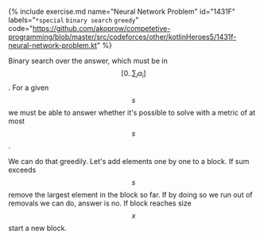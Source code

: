 {% include exercise.md name="Neural Network Problem" id="1431F" labels="`*special` `binary search` `greedy`"
   code="https://github.com/akoprow/competetive-programming/blob/master/src/codeforces/other/kotlinHeroes5/1431f-neural-network-problem.kt"
%}

Binary search over the answer, which must be in $$[0 .. \sum_i a_i]$$. For a given $$s$$ we must be able to answer whether it's possible to solve with a metric of at most $$s$$.

We can do that greedily.  Let's add elements one by one to a block.  If sum exceeds $$s$$ remove the largest element in the block so far.  If by doing so we run out of removals we can do, answer is no.  If block reaches size $$x$$ start a new block.
